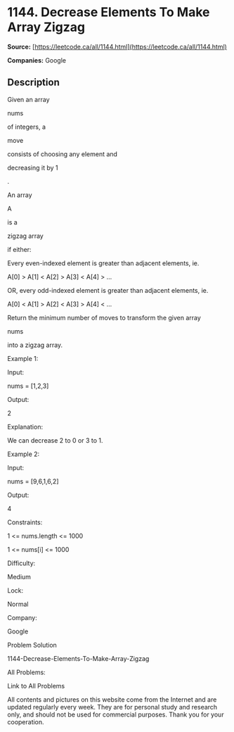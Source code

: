 # 1144. Decrease Elements To Make Array Zigzag

**Source:** [https://leetcode.ca/all/1144.html](https://leetcode.ca/all/1144.html)

**Companies:** Google

## Description

Given an array

nums

of integers, a

move

consists of choosing any
        element and

decreasing it by 1

.

An array

A

is a

zigzag array

if either:

Every even-indexed element is greater than adjacent elements, ie.

A[0] >
            A[1] < A[2] > A[3] < A[4] > ...

OR, every odd-indexed element is greater than adjacent elements, ie.

A[0]
            < A[1] > A[2] < A[3] > A[4] < ...

Return the minimum number of moves to transform the given array

nums

into a
        zigzag array.

Example 1:

Input:

nums = [1,2,3]

Output:

2

Explanation:

We can decrease 2 to 0 or 3 to 1.

Example 2:

Input:

nums = [9,6,1,6,2]

Output:

4

Constraints:

1 <= nums.length <= 1000

1 <= nums[i] <= 1000

Difficulty:

Medium

Lock:

Normal

Company:

Google

Problem Solution

1144-Decrease-Elements-To-Make-Array-Zigzag

All Problems:

Link to All Problems

All contents and pictures on this website come from the Internet and are updated regularly every week. They are for personal study and research only, and should not be used for commercial purposes. Thank you for your cooperation.

